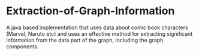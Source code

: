 # Extraction-of-Graph-Information
A java based implementation that uses data about comic book characters (Marvel, Naruto etc) and uses an effective method for extracting significant information from the data part of the graph, including the graph components.
